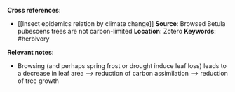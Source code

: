 **Cross references**: 
- [[Insect epidemics relation by climate change]]
**Source**: Browsed Betula pubescens trees are not carbon-limited
**Location**: Zotero
**Keywords**: #herbivory 

**Relevant notes**:
- Browsing (and perhaps spring frost or drought induce leaf loss) leads to a decrease in leaf area --> reduction of carbon assimilation --> reduction of tree growth 
